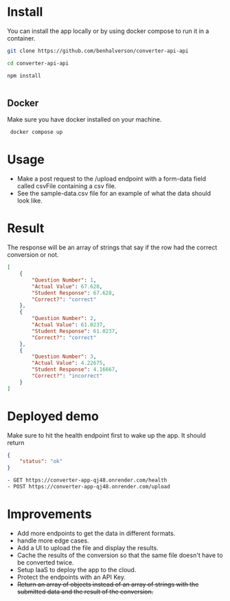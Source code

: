 # Install

You can install the app locally or by using docker compose to run it in a container.

```bash
git clone https://github.com/benhalverson/converter-api-api
```

```bash
cd converter-api-api
```

```bash
npm install
```

```bash 
```

## Docker
    
Make sure you have docker installed on your machine.

 ```bash
  docker compose up
 ```

# Usage

- Make a post request to the /upload endpoint with a form-data field called csvFile containing a csv file.
- See the sample-data.csv file for an example of what the data should look like.


# Result

The response will be an array of strings that say if the row had the correct conversion or not.


```json
[
    {
        "Question Number": 1,
        "Actual Value": 67.628,
        "Student Response": 67.628,
        "Correct?": "correct"
    },
    {
        "Question Number": 2,
        "Actual Value": 61.0237,
        "Student Response": 61.0237,
        "Correct?": "correct"
    },
    {
        "Question Number": 3,
        "Actual Value": 4.22675,
        "Student Response": 4.16667,
        "Correct?": "incorrect"
    }
]

```

# Deployed demo

Make sure to hit the health endpoint first to wake up the app. It should return 
    
```json
{
    "status": "ok"
}
```

```bash
- GET https://converter-app-qj48.onrender.com/health
- POST https://converter-app-qj48.onrender.com/upload
```

# Improvements

- Add more endpoints to get the data in different formats.
- handle more edge cases.
- Add a UI to upload the file and display the results.
- Cache the results of the conversion so that the same file doesn't have to be converted twice.
- Setup IaaS to deploy the app to the cloud.
- Protect the endpoints with an API Key.
- ~~Return an array of objects instead of an array of strings with the submitted data and the result of the conversion.~~

